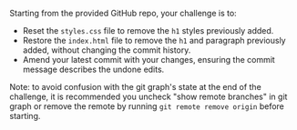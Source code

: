 Starting from the provided GitHub repo, your challenge is to:

- Reset the `styles.css` file to remove the `h1` styles previously added.
- Restore the `index.html` file to remove the `h1` and paragraph previously added, without changing the commit history.
- Amend your latest commit with your changes, ensuring the commit message describes the undone edits.

Note: to avoid confusion with the git graph's state at the end of the challenge, it is recommended you uncheck "show remote branches" in git graph or remove the remote by running `git remote remove origin` before starting.
